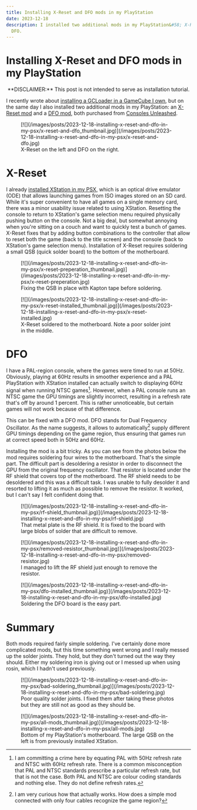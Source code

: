 ```yaml
---
title: Installing X-Reset and DFO mods in my PlayStation
date: 2023-12-18
description: I installed two additional mods in my PlayStation&#58; X-Reset and
  DFO.
---
```


Installing X-Reset and DFO mods in my PlayStation
=================================================

<center>
**DISCLAIMER:** This post is not intended to serve as installation tutorial.
</center>

I recently wrote about [installing a GCLoader in a GameCube I
own](2023-11-30-installing-a-gcloader-in-my-gamecube.html), but on the same day
I also installed two additional mods in my PlayStation: an [X-Reset
mod](https://www.consolesunleashed.com/product/sony-playstation-x-reset-mod-kit/)
and a [DFO
mod](https://www.consolesunleashed.com/product/sony-playstation-dual-frequency-oscillator-mod-kit/),
both purchased from [Consoles Unleashed](https://www.consolesunleashed.com/).

<div class="thumbnail">
<figure>
[![](/images/posts/2023-12-18-installing-x-reset-and-dfo-in-my-psx/x-reset-and-dfo_thumbnail.jpg)](/images/posts/2023-12-18-installing-x-reset-and-dfo-in-my-psx/x-reset-and-dfo.jpg)
<figcaption>X-Reset on the left and DFO on the right.</figcaption>
</figure>
</div>

X-Reset
=======

I already [installed XStation in my PSX](2023-03-35-installing-xstation.html),
which is an optical drive emulator (ODE) that allows launching games from ISO
images stored on an SD card.  While it's super convenient to have all games on a
single memory card, there was a minor usability issue related to using XStation.
Resetting the console to return to XStation's game selection menu required
physically pushing button on the console.  Not a big deal, but somewhat annoying
when you're sitting on a couch and want to quickly test a bunch of games.
X-Reset fixes that by adding button combinations to the controller that allow to
reset both the game (back to the title screen) and the console (back to
XStation's game selection menu).  Installation of X-Reset requires soldering a
small QSB (quick solder board) to the bottom of the motherboard.

<div class="thumbnail">
<figure>
[![](/images/posts/2023-12-18-installing-x-reset-and-dfo-in-my-psx/x-reset-preperation_thumbnail.jpg)](/images/posts/2023-12-18-installing-x-reset-and-dfo-in-my-psx/x-reset-preperation.jpg)
<figcaption>Fixing the QSB in place with Kapton tape before soldering.</figcaption>
</figure>
</div>

<div class="thumbnail">
<figure>
[![](/images/posts/2023-12-18-installing-x-reset-and-dfo-in-my-psx/x-reset-installed_thumbnail.jpg)](/images/posts/2023-12-18-installing-x-reset-and-dfo-in-my-psx/x-reset-installed.jpg)
<figcaption>X-Reset soldered to the motherboard.  Note a poor solder joint in
the middle.</figcaption>
</figure>
</div>

DFO
===

I have a PAL-region console, where the games were timed to run at 50Hz.
Obviously, playing at 60Hz results in smoother experience and a PAL PlayStation
with XStation installed can actually switch to displaying 60Hz signal when
running NTSC games[^1].  However, when a PAL console runs an NTSC game the GPU
timings are slightly incorrect, resulting in a refresh rate that's off by around
1 percent.  This is rather unnoticeable, but certain games will not work because
of that difference.

This can be fixed with a DFO mod.  DFO stands for Dual Frequency Oscillator.  As
the name suggests, it allows to automatically[^2] supply different GPU timings
depending on the game region, thus ensuring that games run at correct speed both
in 50Hz and 60Hz.

Installing the mod is a bit tricky.  As you can see from the photos below the
mod requires soldering four wires to the motherboard.  That's the simple part.
The difficult part is desoldering a resistor in order to disconnect the GPU from
the original frequency oscillator.  That resistor is located under the RF shield
that covers top of the motherboard.  The RF shield needs to be desoldered and
this was a difficult task.  I was unable to fully desolder it and resorted to
lifting it as much as possible to remove the resistor.  It worked, but I can't
say I felt confident doing that.

<div class="thumbnail">
<figure>
[![](/images/posts/2023-12-18-installing-x-reset-and-dfo-in-my-psx/rf-shield_thumbnail.jpg)](/images/posts/2023-12-18-installing-x-reset-and-dfo-in-my-psx/rf-shield.jpg)
<figcaption>That metal plate is the RF shield.  It is fixed to the board with
large blobs of solder that are difficult to remove.</figcaption>
</figure>
</div>

<div class="thumbnail">
<figure>
[![](/images/posts/2023-12-18-installing-x-reset-and-dfo-in-my-psx/removed-resistor_thumbnail.jpg)](/images/posts/2023-12-18-installing-x-reset-and-dfo-in-my-psx/removed-resistor.jpg)
<figcaption>I managed to lift the RF shield just enough to remove the resistor.</figcaption>
</figure>
</div>

<div class="thumbnail">
<figure>
[![](/images/posts/2023-12-18-installing-x-reset-and-dfo-in-my-psx/dfo-installed_thumbnail.jpg)](/images/posts/2023-12-18-installing-x-reset-and-dfo-in-my-psx/dfo-installed.jpg)
<figcaption>Soldering the DFO board is the easy part.</figcaption>
</figure>
</div>

Summary
=======

Both mods required fairly simple soldering.  I've certainly done more
complicated mods, but this time something went wrong and I really messed up the
solder joints.  They hold, but they don't turned out the way they should.
Either my soldering iron is giving out or I messed up when using rosin, which I
hadn't used previously.

<div class="thumbnail">
<figure>
[![](/images/posts/2023-12-18-installing-x-reset-and-dfo-in-my-psx/bad-soldering_thumbnail.jpg)](/images/posts/2023-12-18-installing-x-reset-and-dfo-in-my-psx/bad-soldering.jpg)
<figcaption>Poor quality solder joints.  I fixed them after taking these photos
but they are still not as good as they should be.</figcaption>
</figure>
</div>

<div class="thumbnail">
<figure>
[![](/images/posts/2023-12-18-installing-x-reset-and-dfo-in-my-psx/all-mods_thumbnail.jpg)](/images/posts/2023-12-18-installing-x-reset-and-dfo-in-my-psx/all-mods.jpg)
<figcaption>Bottom of my PlayStation's motherboard.  The large QSB on the left
is from previously installed XStation.</figcaption>
</figure>
</div>


[^1]: I am committing a crime here by equating PAL with 50Hz refresh rate and
      NTSC with 60Hz refresh rate.  There is a common misconception that PAL and
      NTSC standards prescribe a particular refresh rate, but that is not the
      case.  Both PAL and NTSC are colour coding standards and nothing else.
      They do not define refresh rates.

[^2]: I am very curious how that actually works.  How does a simple mod
      connected with only four cables recognize the game region?
